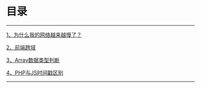 目录
====
----------
[1、为什么我的网络越来越慢了？](http://blog.guoguogis.gitpress.org/~posts/others/%E6%88%91%E7%9A%84%E7%BD%91%E4%B8%BA%E4%BB%80%E4%B9%88%E8%B6%8A%E6%9D%A5%E8%B6%8A%E6%85%A2%E4%BA%86.md)

[2、前端跨域](http://blog.guoguogis.gitpress.org/~posts/JavaScript/%E5%89%8D%E7%AB%AF%E8%B7%A8%E5%9F%9F.md)

[3、Array数据类型判断](http://blog.guoguogis.gitpress.org/~posts/JavaScript/isArray.md)

[4、PHP与JS时间戳区别](http://blog.guoguogis.gitpress.org/~posts/PHP/PHP%E4%B8%8EJS%E6%97%B6%E9%97%B4%E6%88%B3%E5%8C%BA%E5%88%AB.md)


----------